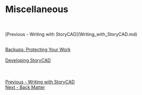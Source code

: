 # Miscellaneous #
 <br/>
 <br/>
[Previous - Writing with StoryCAD](Writing_with_StoryCAD.md) <br/>
 <br/>

[Backups: Protecting Your Work](Backups_Protecting_Your_Work.md) <br/><br/>
[Developing StoryCAD](Developing_StoryCAD.md) <br/><br/>
 <br/> <br/>
[Previous - Writing with StoryCAD](Writing_with_StoryCAD.md) <br/>
[Next - Back Matter](Back_Matter.md) <br/>
